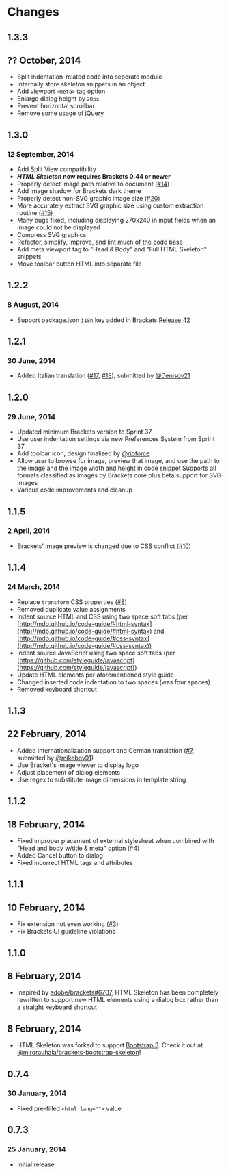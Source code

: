 # Changes #

## 1.3.3 ##
## ?? October, 2014 ###
* Split indentation-related code into seperate module
* Internally store skeleton snippets in an object
* Add viewport `<meta>` tag option
* Enlarge dialog height by `20px`
* Prevent horizontal scrollbar
* Remove some usage of jQuery

## 1.3.0 ##
### 12 September, 2014 ###
* Add Split View compatibility
* **_HTML Skeleton_ now requires Brackets 0.44 or newer**
* Properly detect image path relative to document ([#14](https://github.com/le717/brackets-html-skeleton/issues/14))
* Add image shadow for Brackets dark theme
* Properly detect non-SVG graphic image size ([#20](https://github.com/le717/brackets-html-skeleton/issues/20))
* More accurately extract SVG graphic size using custom extraction routine ([#15](https://github.com/le717/brackets-html-skeleton/issues/15))
* Many bugs fixed, including displaying 270x240 in input fields when an image could not be displayed
* Compress SVG graphics
* Refactor, simplify, improve, and lint much of the code base
* Add meta viewport tag to "Head & Body" and "Full HTML Skeleton" snippets
* Move toolbar button HTML into separate file

## 1.2.2 ##
### 8 August, 2014 ##
* Support package.json `i18n` key added in Brackets [Release 42](https://github.com/adobe/brackets/wiki/Release-Notes:-0.42#newimproved-extensibility-apis)

## 1.2.1 ##
### 30 June, 2014 ##
* Added Italian translation ([#17](https://github.com/le717/brackets-html-skeleton/issues/17), [#18](https://github.com/le717/brackets-html-skeleton/issues/18)), submitted by [@Denisov21](https://github.com/Denisov21)

## 1.2.0 ##
### 29 June, 2014 ##
* Updated minimum Brackets version to Sprint 37
* Use user indentation settings via new Preferences System from Sprint 37
* Add toolbar icon, design finalized by [@rioforce](https://github.com/rioforce)
* Allow user to browse for image, preview that image, and use the path to the image and the image width and height in code snippet
Supports all formats classified as images by Brackets core plus beta support for SVG images
* Various code improvements and cleanup

## 1.1.5 ##
### 2 April, 2014 ###
* Brackets' image preview is changed due to CSS conflict ([#10](https://github.com/le717/brackets-html-skeleton/issues/10))

## 1.1.4 ##
### 24 March, 2014 ###
* Replace `transform` CSS properties ([#8](https://github.com/le717/brackets-html-skeleton/issues/8))
* Removed duplicate value assignments
* Indent source HTML and CSS using two space soft tabs (per [http://mdo.github.io/code-guide/#html-syntax](http://mdo.github.io/code-guide/#html-syntax) and [http://mdo.github.io/code-guide/#css-syntax](http://mdo.github.io/code-guide/#css-syntax))
* Indent source JavaScript using two space soft tabs (per [https://github.com/styleguide/javascript](https://github.com/styleguide/javascript))
* Update HTML elements per aforementioned style guide
* Changed inserted code indentation to two spaces (was four spaces)
* Removed keyboard shortcut

## 1.1.3 ##
## 22 February, 2014 ##
* Added internationalization support and German translation ([#7](https://github.com/le717/brackets-html-skeleton/issues/7), submitted by [@mikeboy91](https://github.com/mikeboy917))
* Use Bracket's image viewer to display logo
* Adjust placement of dialog elements
* Use regex to substitute image dimensions in template string

## 1.1.2 ##
## 18 February, 2014 ##
* Fixed improper placement of external stylesheet when combined with "Head and body w/title & meta" option ([#4](https://github.com/le717/brackets-html-skeleton/issues/4))
* Added Cancel button to dialog
* Fixed incorrect HTML tags and attributes

## 1.1.1 ##
## 10 February, 2014 ##
* Fix extension not even working ([#3](https://github.com/le717/brackets-html-skeleton/issues/3))
* Fix Brackets UI guideline violations

## 1.1.0 ##
## 8 February, 2014 ##
* Inspired by [adobe/brackets#6707](https://github.com/adobe/brackets/issues/6707), HTML Skeleton has been completely rewritten
to support new HTML elements using a dialog box rather than a straight keyboard shortcut

## 8 February, 2014 ##
* HTML Skeleton was forked to support [Bootstrap 3](http://getbootstrap.com/). Check it out at [@mirorauhala/brackets-bootstrap-skeleton](https://github.com/mirorauhala/brackets-bootstrap-skeleton)!

## 0.7.4 ##
### 30 January, 2014 ###
 * Fixed pre-filled `<html lang="">` value

## 0.7.3 ##
### 25 January, 2014 ###
* Initial release
